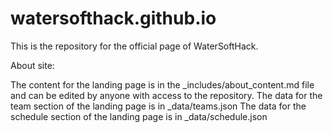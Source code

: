 # watersofthack.github.io
This is the repository for the official page of WaterSoftHack.

About site:

The content for the landing page is in the _includes/about_content.md file and can be edited by anyone with access to the repository.
The data for the team section of the landing page is in _data/teams.json
The data for the schedule section of the landing page is in _data/schedule.json
